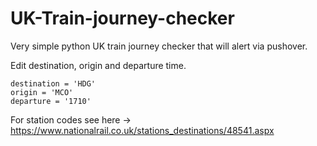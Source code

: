 # UK-Train-journey-checker

Very simple python UK train journey checker that will alert via pushover.

Edit destination, origin and departure time.

```
destination = 'HDG'
origin = 'MCO'
departure = '1710'
```

For station codes see here -> https://www.nationalrail.co.uk/stations_destinations/48541.aspx
